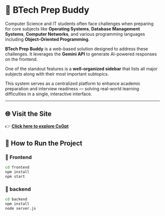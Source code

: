 # 🔹 BTech Prep Buddy

Computer Science and IT students often face challenges when preparing for core subjects like **Operating Systems**, **Database Management Systems**, **Computer Networks**, and various programming languages including **Object-Oriented Programming**.

**BTech Prep Buddy** is a web-based solution designed to address these challenges. It leverages the **Gemini API** to generate AI-powered responses on the frontend. 

One of the standout features is a **well-organized sidebar** that lists all major subjects along with their most important subtopics.

This system serves as a centralized platform to enhance academic preparation and interview readiness — solving real-world learning difficulties in a single, interactive interface.


---
## 🌐 Visit the Site

👉 **[Click here to explore CsGpt](https://csgpt-frontend.onrender.com/)**

## 🚀 How to Run the Project

### 🔸 Frontend
```bash
cd frontend
npm install
npm start
```
### 🔸 backend
```bash
cd backend
npm install
node server.js
```

